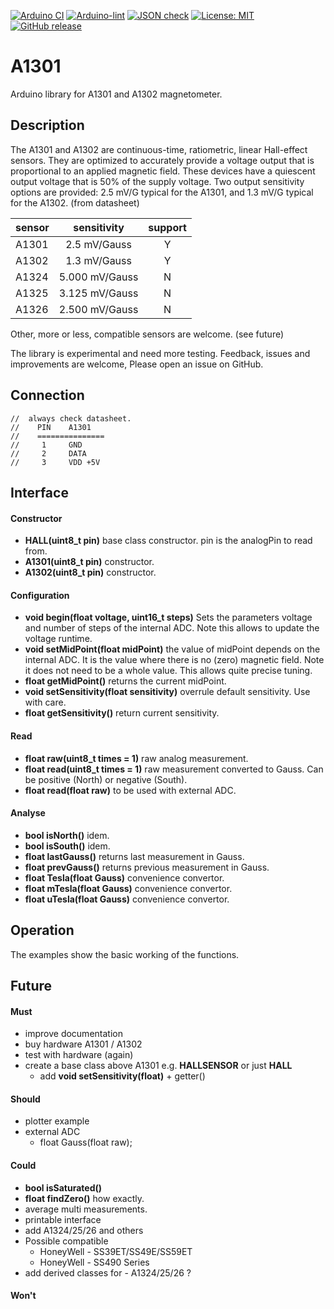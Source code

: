 
[![Arduino CI](https://github.com/RobTillaart/A1301/workflows/Arduino%20CI/badge.svg)](https://github.com/marketplace/actions/arduino_ci)
[![Arduino-lint](https://github.com/RobTillaart/A1301/actions/workflows/arduino-lint.yml/badge.svg)](https://github.com/RobTillaart/A1301/actions/workflows/arduino-lint.yml)
[![JSON check](https://github.com/RobTillaart/A1301/actions/workflows/jsoncheck.yml/badge.svg)](https://github.com/RobTillaart/A1301/actions/workflows/jsoncheck.yml)
[![License: MIT](https://img.shields.io/badge/license-MIT-green.svg)](https://github.com/RobTillaart/A1301/blob/master/LICENSE)
[![GitHub release](https://img.shields.io/github/release/RobTillaart/A1301.svg?maxAge=3600)](https://github.com/RobTillaart/A1301/releases)


# A1301

Arduino library for A1301 and A1302 magnetometer.


## Description

The A1301 and A1302 are continuous-time, ratiometric, linear
Hall-effect sensors. They are optimized to accurately provide
a voltage output that is proportional to an applied magnetic
field. These devices have a quiescent output voltage that is
50% of the supply voltage. Two output sensitivity options are
provided: 2.5 mV/G typical for the A1301, and 1.3 mV/G
typical for the A1302. (from datasheet)


|  sensor  |  sensitivity    |  support  |
|:---------|:---------------:|:---------:|
|  A1301   |  2.5   mV/Gauss |     Y     |
|  A1302   |  1.3   mV/Gauss |     Y     |
|  A1324   |  5.000 mV/Gauss |     N     |
|  A1325   |  3.125 mV/Gauss |     N     |
|  A1326   |  2.500 mV/Gauss |     N     |

Other, more or less, compatible sensors are welcome.
(see future)

The library is experimental and need more testing.
Feedback, issues and improvements are welcome, 
Please open an issue on GitHub.


## Connection

```
//  always check datasheet.
//    PIN    A1301
//    ===============
//     1     GND
//     2     DATA
//     3     VDD +5V
```


## Interface

#### Constructor

- **HALL(uint8_t pin)** base class constructor.
pin is the analogPin to read from.
- **A1301(uint8_t pin)** constructor.
- **A1302(uint8_t pin)** constructor.

#### Configuration

- **void begin(float voltage, uint16_t steps)**
Sets the parameters voltage and number of steps of the internal ADC.
Note this allows to update the voltage runtime.
- **void setMidPoint(float midPoint)** the value of midPoint depends on the internal ADC.
It is the value where there is no (zero) magnetic field.
Note it does not need to be a whole value. 
This allows quite precise tuning.
- **float getMidPoint()** returns the current midPoint.
- **void setSensitivity(float sensitivity)** overrule default sensitivity.
Use with care.
- **float getSensitivity()** return current sensitivity.


#### Read

- **float raw(uint8_t times = 1)** raw analog measurement.
- **float read(uint8_t times = 1)** raw measurement converted to Gauss.
Can be positive (North) or negative (South).
- **float read(float raw)** to be used with external ADC.


#### Analyse

- **bool isNorth()** idem.
- **bool isSouth()** idem.
- **float lastGauss()** returns last measurement in Gauss.
- **float prevGauss()** returns previous measurement in Gauss.
- **float Tesla(float Gauss)** convenience convertor.
- **float mTesla(float Gauss)** convenience convertor.
- **float uTesla(float Gauss)** convenience convertor.


## Operation

The examples show the basic working of the functions.


## Future

#### Must
- improve documentation
- buy hardware A1301 / A1302
- test with hardware (again)
- create a base class above A1301 e.g. **HALLSENSOR** or just **HALL**
  - add **void setSensitivity(float)** + getter()


#### Should 
- plotter example
- external ADC 
  - float Gauss(float raw);


#### Could
- **bool isSaturated()**
- **float findZero()** how exactly.
- average multi measurements.
- printable interface
- add A1324/25/26 and others
- Possible compatible
  - HoneyWell - SS39ET/SS49E/SS59ET
  - HoneyWell - SS490 Series
- add derived classes for - A1324/25/26 ?


#### Won't

